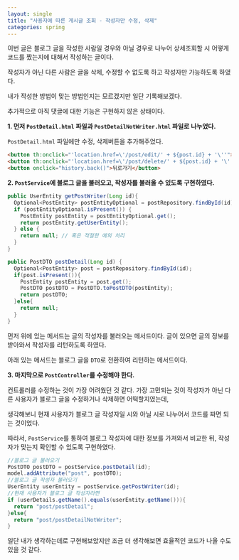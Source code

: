```yaml
---
layout: single
title: "사용자에 따른 게시글 조회 - 작성자만 수정, 삭제"
categories: spring
---
```


이번 글은 블로그 글을 작성한 사람일 경우와 아닐 경우로 나누어 상세조회할 시 어떻게 코드를 짰는지에 대해서 작성하는 글이다. 

작성자가 아닌 다른 사람은 글을 삭제, 수정할 수 없도록 하고 작성자만 가능하도록 하였다.

내가 작성한 방법이 맞는 방법인지는 모르겠지만 일단 기록해보겠다.

추가적으로 아직 댓글에 대한 기능은 구현하지 않은 상태이다.

**1. 먼저 `PostDetail.html` 파일과 `PostDetailNotWriter.html` 파일로 나누었다.** 

`PostDetail.html` 파일에만 수정, 삭제버튼을 추가해주었다.

```html
<button th:onclick="'location.href=\'/post/edit/' + ${post.id} + '\''">수정하기</button>
<button th:onclick="'location.href=\'/post/delete/' + ${post.id} + '\''">삭제하기</button>
<button onclick="history.back()">뒤로가기</button>
```

**2. `PostService`에 블로그 글을 불러오고, 작성자를 불러올 수 있도록 구현하였다.**

```java
public UserEntity getPostWriter(Long id){
  Optional<PostEntity> postEntityOptional = postRepository.findById(id);
  if (postEntityOptional.isPresent()) {
    PostEntity postEntity = postEntityOptional.get();
    return postEntity.getUserEntity();
  } else {
    return null; // 혹은 적절한 예외 처리
  }
}

public PostDTO postDetail(Long id) {
  Optional<PostEntity> post = postRepository.findById(id);
  if(post.isPresent()){
    PostEntity postEntity = post.get();
    PostDTO postDTO = PostDTO.toPostDTO(postEntity);
    return postDTO;
  }else{
    return null;
  }
}
```

먼저 위에 있는 메서드는 글의 작성자를 불러오는 메서드이다. 글이 있으면 글의 정보를 받아와서 작성자를 리턴하도록 하였다.

아래 있는 메서드는 블로그 글을 `DTO`로 전환하여 리턴하는 메서드이다.

**3. 마지막으로 `PostController`를 수정해야 한다.**

컨트롤러를 수정하는 것이 가장 어려웠던 것 같다. 가장 고민되는 것이 작성자가 아닌 다른 사용자가 블로그 글을 수정하거나 삭제하면 어떡할지였는데, 

생각해보니 현재 사용자가 블로그 글 작성자일 시와 아닐 시로 나누어서 코드를 짜면 되는 것이었다.

따라서, `PostService`를 통하여 블로그 작성자에 대한 정보를 가져와서 비교한 뒤, 작성자가 맞는지 확인할 수 있도록 구현하였다.


```java
//블로그 글 불러오기
PostDTO postDTO = postService.postDetail(id);
model.addAttribute("post", postDTO);
//블로그 글 작성자 불러오기
UserEntity userEntity = postService.getPostWriter(id);
//현재 사용자가 블로그 글 작성자라면
if (userDetails.getName().equals(userEntity.getName())){
  return "post/postDetail";
}else{
  return "post/postDetailNotWriter";
}
```

일단 내가 생각하는데로 구현해보았지만 조금 더 생각해보면 효율적인 코드가 나올 수도 있을 것 같다.
